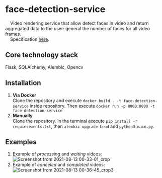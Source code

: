 # face-detection-service
&nbsp;&nbsp;&nbsp;&nbsp;Video rendering service that allow detect faces in video and return aggregated data to the user: general the number of faces for all video frames. <br> 
&nbsp;&nbsp;&nbsp;&nbsp;Specification [here](https://drive.google.com/file/d/18dhLkJ_KdzJ45ItUVO0W6BM6nm1QyK7s/view?usp=sharing).

## Core technology stack
Flask, SQLAlchemy, Alembic, Opencv
## Installation
1. <b>Via Docker</b><br>
Clone the repository and execute `docker build . -t face-detection-service` inside repository. Then execute `docker run -p 8000:8000 -t face-detection-service`<br>
2. <b>Manually</b><br>
Clone the repository. In the terminal execute `pip install -r requierements.txt`, then `alembic upgrade head` and `python3 main.py`.
## Examples
1. Example of <i>processing</i> and <i>waiting</i> videos:<br>
![Screenshot from 2021-08-13 00-33-01_crop](https://user-images.githubusercontent.com/46371199/129261035-b003b096-9f48-4f32-ae2c-0f4565283475.png)<br>
2. Example of <i>canceled</i> and <i>completed</i> videos:<br>
![Screenshot from 2021-08-13 00-36-45_crop3](https://user-images.githubusercontent.com/46371199/129262778-272cd38b-61e0-4f35-949e-0568ccbd9467.png)


